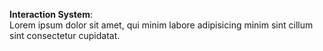 **Interaction System**:  
Lorem ipsum dolor sit amet, qui minim labore adipisicing minim sint cillum sint consectetur cupidatat.  

